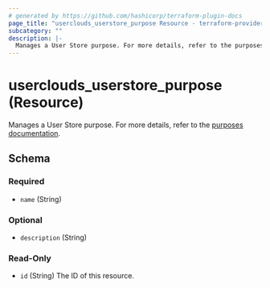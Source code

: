 ```yaml
---
# generated by https://github.com/hashicorp/terraform-plugin-docs
page_title: "userclouds_userstore_purpose Resource - terraform-provider-userclouds"
subcategory: ""
description: |-
  Manages a User Store purpose. For more details, refer to the purposes documentation https://docs.userclouds.com/docs/guides/definitions/purpose-and-consent/.
---
```


# userclouds_userstore_purpose (Resource)

Manages a User Store purpose. For more details, refer to the [purposes documentation](https://docs.userclouds.com/docs/guides/definitions/purpose-and-consent/).



<!-- schema generated by tfplugindocs -->
## Schema

### Required

- `name` (String)

### Optional

- `description` (String)

### Read-Only

- `id` (String) The ID of this resource.
